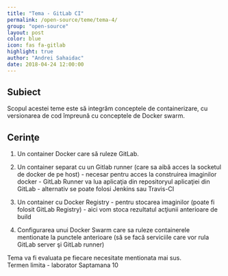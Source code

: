 ```yaml
---
title: "Tema - GitLab CI"
permalink: /open-source/teme/tema-4/
group: "open-source"
layout: post
color: blue
icon: fas fa-gitlab
highlight: true
author: "Andrei Sahaidac"
date: 2018-04-24 12:00:00
---
```


## Subiect
Scopul acestei teme este să integrăm conceptele de containerizare, cu versionarea de cod împreună cu conceptele de Docker swarm.

## Cerinţe


1. Un container Docker care să ruleze GitLab.  

2. Un container separat cu un Gitlab runner (care sa aibă acces la socketul de docker de pe host) - necesar pentru acces la construirea imaginilor docker - GitLab Runner va lua aplicaţia din repositoryul aplicaţiei din GitLab - alternativ se poate folosi Jenkins sau Travis-CI  

3. Un container cu Docker Registry - pentru stocarea imaginilor (poate fi folosit GitLab Registry) - aici vom stoca rezultatul acţiunii anterioare de build  

4. Configurarea unui Docker Swarm care sa ruleze containerele mentionate la punctele anterioare (să se facă serviciile care vor rula GitLab server şi GitLab runner)  


Tema va fi evaluata pe fiecare necesitate mentionata mai sus.  
Termen limita - laborator Saptamana 10